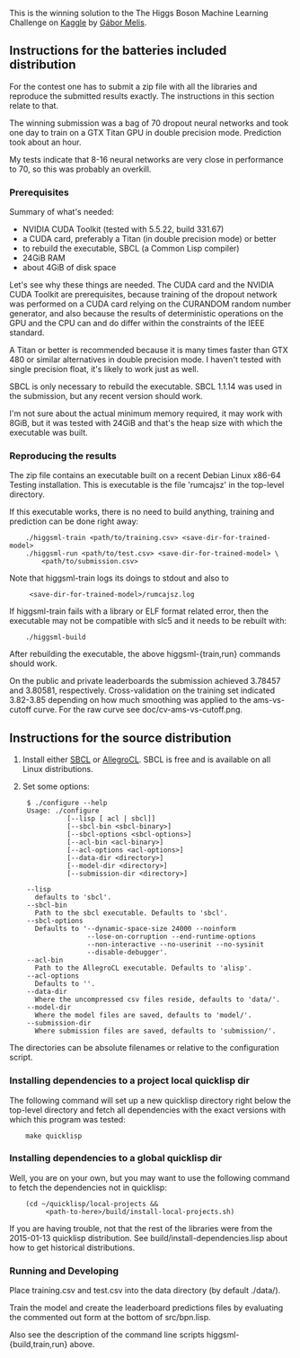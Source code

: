 This is the winning solution to the The Higgs Boson Machine Learning
Challenge on [Kaggle][1] by [Gábor Melis][2].

  [1]: http://www.kaggle.com/c/higgs-boson
  [2]: http://quotenil.com
  [3]: mailto:mega@retes.hu


## Instructions for the batteries included distribution

For the contest one has to submit a zip file with all the libraries
and reproduce the submitted results exactly. The instructions in this
section relate to that.

The winning submission was a bag of 70 dropout neural networks and
took one day to train on a GTX Titan GPU in double precision mode.
Prediction took about an hour.

My tests indicate that 8-16 neural networks are very close in
performance to 70, so this was probably an overkill.


### Prerequisites

Summary of what's needed:

- NVIDIA CUDA Toolkit (tested with 5.5.22, build 331.67)
- a CUDA card, preferably a Titan (in double precision mode) or better
- to rebuild the executable, SBCL (a Common Lisp compiler)
- 24GiB RAM
- about 4GiB of disk space

Let's see why these things are needed. The CUDA card and the NVIDIA
CUDA Toolkit are prerequisites, because training of the dropout
network was performed on a CUDA card relying on the CURANDOM random
number generator, and also because the results of deterministic
operations on the GPU and the CPU can and do differ within the
constraints of the IEEE standard.

A Titan or better is recommended because it is many times faster than
GTX 480 or similar alternatives in double precision mode. I haven't
tested with single precision float, it's likely to work just as well.

SBCL is only necessary to rebuild the executable. SBCL 1.1.14 was used
in the submission, but any recent version should work. 

I'm not sure about the actual minimum memory required, it may work
with 8GiB, but it was tested with 24GiB and that's the heap size with
which the executable was built.


### Reproducing the results

The zip file contains an executable built on a recent Debian Linux
x86-64 Testing installation. This is executable is the file 'rumcajsz'
in the top-level directory.

If this executable works, there is no need to build anything, training
and prediction can be done right away:

        ./higgsml-train <path/to/training.csv> <save-dir-for-trained-model>
        ./higgsml-run <path/to/test.csv> <save-dir-for-trained-model> \
            <path/to/submission.csv>

Note that higgsml-train logs its doings to stdout and also to

         <save-dir-for-trained-model>/rumcajsz.log

If higgsml-train fails with a library or ELF format related error,
then the executable may not be compatible with slc5 and it needs to be
rebuilt with:

        ./higgsml-build

After rebuilding the executable, the above higgsml-{train,run}
commands should work.

On the public and private leaderboards the submission achieved 3.78457
and 3.80581, respectively. Cross-validation on the training set
indicated 3.82-3.85 depending on how much smoothing was applied to the
ams-vs-cutoff curve. For the raw curve see doc/cv-ams-vs-cutoff.png.


## Instructions for the source distribution

1. Install either [SBCL][4] or [AllegroCL][5]. SBCL is free and is
   available on all Linux distributions.

  [4]: http://www.sbcl.org
  [5]: http://franz.com/products/allegro-common-lisp/

2. Set some options:

        $ ./configure --help
        Usage: ./configure
                  [--lisp [ acl | sbcl]]
                  [--sbcl-bin <sbcl-binary>]
                  [--sbcl-options <sbcl-options>]
                  [--acl-bin <acl-binary>]
                  [--acl-options <acl-options>]
                  [--data-dir <directory>]
                  [--model-dir <directory>]
                  [--submission-dir <directory>]

        --lisp
          defaults to 'sbcl'.
        --sbcl-bin
          Path to the sbcl executable. Defaults to 'sbcl'.
        --sbcl-options
          Defaults to '--dynamic-space-size 24000 --noinform
                       --lose-on-corruption --end-runtime-options
                       --non-interactive --no-userinit --no-sysinit
                       --disable-debugger'.
        --acl-bin
          Path to the AllegroCL executable. Defaults to 'alisp'.
        --acl-options
          Defaults to ''.
        --data-dir
          Where the uncompressed csv files reside, defaults to 'data/'.
        --model-dir
          Where the model files are saved, defaults to 'model/'.
        --submission-dir
          Where submission files are saved, defaults to 'submission/'.

The directories can be absolute filenames or relative to the
configuration script.


### Installing dependencies to a project local quicklisp dir

The following command will set up a new quicklisp directory right
below the top-level directory and fetch all dependencies with the exact
versions with which this program was tested:

        make quicklisp


### Installing dependencies to a global quicklisp dir

Well, you are on your own, but you may want to use the following
command to fetch the dependencies not in quicklisp:

        (cd ~/quicklisp/local-projects &&
             <path-to-here>/build/install-local-projects.sh)

If you are having trouble, not that the rest of the libraries were
from the 2015-01-13 quicklisp distribution. See
build/install-dependencies.lisp about how to get historical
distributions.


### Running and Developing

Place training.csv and test.csv into the data directory (by default
./data/).

Train the model and create the leaderboard predictions files by
evaluating the commented out form at the bottom of src/bpn.lisp.

Also see the description of the command line scripts
higgsml-{build,train,run} above.
